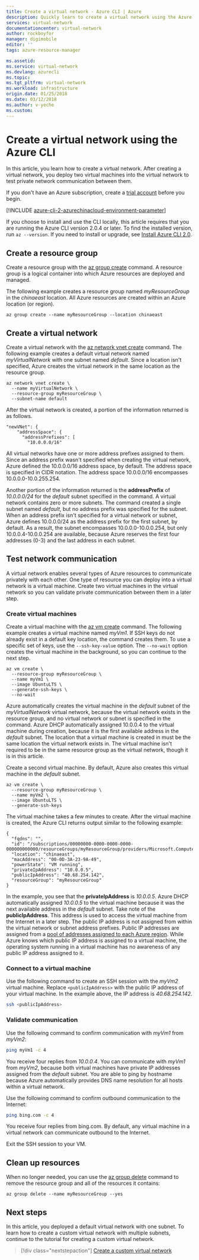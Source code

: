 ```yaml
---
title: Create a virtual network - Azure CLI | Azure
description: Quickly learn to create a virtual network using the Azure CLI. A virtual network enables many types of Azure resources to communicate privately with each other.
services: virtual-network
documentationcenter: virtual-network
author: rockboyfor
manager: digimobile
editor: ''
tags: azure-resource-manager

ms.assetid: 
ms.service: virtual-network
ms.devlang: azurecli
ms.topic: 
ms.tgt_pltfrm: virtual-network
ms.workload: infrastructure
origin.date: 01/25/2018
ms.date: 03/12/2018
ms.author: v-yeche
ms.custom:
---
```


# Create a virtual network using the Azure CLI

In this article, you learn how to create a virtual network. After creating a virtual network, you deploy two virtual machines into the virtual network to test private network communication between them.

If you don't have an Azure subscription, create a [trial account](https://www.azure.cn/pricing/1rmb-trial) before you begin.

[!INCLUDE [azure-cli-2-azurechinacloud-environment-parameter](../../includes/azure-cli-2-azurechinacloud-environment-parameter.md)]

If you choose to install and use the CLI locally, this article requires that you are running the Azure CLI version 2.0.4 or later. To find the installed version, run `az --version`. If you need to install or upgrade, see [Install Azure CLI 2.0](https://docs.azure.cn/zh-cn/cli/install-azure-cli?view=azure-cli-latest). 

## Create a resource group

Create a resource group with the [az group create](https://docs.azure.cn/zh-cn/cli/group?view=azure-cli-latest#az_group_create) command. A resource group is a logical container into which Azure resources are deployed and managed. 

The following example creates a resource group named *myResourceGroup* in the *chinaeast* location. All Azure resources are created within an Azure location (or region).

```azurecli 
az group create --name myResourceGroup --location chinaeast
```

## Create a virtual network

Create a virtual network with the [az network vnet create](https://docs.azure.cn/zh-cn/cli/network/vnet?view=azure-cli-latest#az_network_vnet_create) command. The following example creates a default virtual network named *myVirtualNetwork* with one subnet named *default*. Since a location isn't specified, Azure creates the virtual network in the same location as the resource group.

```azurecli 
az network vnet create \
  --name myVirtualNetwork \
  --resource-group myResourceGroup \
  --subnet-name default
```

After the virtual network is created, a portion of the information returned is as follows.

```azurecli
"newVNet": {
    "addressSpace": {
      "addressPrefixes": [
        "10.0.0.0/16"
```

All virtual networks have one or more address prefixes assigned to them. Since an address prefix wasn't specified when creating the virtual network, Azure defined the 10.0.0.0/16 address space, by default. The address space is specified in CIDR notation. The address space 10.0.0.0/16 encompasses 10.0.0.0-10.0.255.254.

Another portion of the information returned is the **addressPrefix** of *10.0.0.0/24* for the *default* subnet specified in the command. A virtual network contains zero or more subnets. The command created a single subnet named *default*, but no address prefix was specified for the subnet. When an address prefix isn't specified for a virtual network or subnet, Azure defines 10.0.0.0/24 as the address prefix for the first subnet, by default. As a result, the subnet encompasses 10.0.0.0-10.0.0.254, but only 10.0.0.4-10.0.0.254 are available, because Azure reserves the first four addresses (0-3) and the last address in each subnet.

## Test network communication

A virtual network enables several types of Azure resources to communicate privately with each other. One type of resource you can deploy into a virtual network is a virtual machine. Create two virtual machines in the virtual network so you can validate private communication between them in a later step.

### Create virtual machines

Create a virtual machine with the [az vm create](https://docs.azure.cn/zh-cn/cli/vm?view=azure-cli-latest#az_vm_create) command. The following example creates a virtual machine named *myVm1*. If SSH keys do not already exist in a default key location, the command creates them. To use a specific set of keys, use the `--ssh-key-value` option. The `--no-wait` option creates the virtual machine in the background, so you can continue to the next step.

```azurecli 
az vm create \
  --resource-group myResourceGroup \
  --name myVm1 \
  --image UbuntuLTS \
  --generate-ssh-keys \
  --no-wait
```

Azure automatically creates the virtual machine in the *default* subnet of the *myVirtualNetwork* virtual network, because the virtual network exists in the resource group, and no virtual network or subnet is specified in the command. Azure DHCP automatically assigned 10.0.0.4 to the virtual machine during creation, because it is the first available address in the *default* subnet. The location that a virtual machine is created in must be the same location the virtual network exists in. The virtual machine isn't required to be in the same resource group as the virtual network, though it is in this article.

Create a second virtual machine. By default, Azure also creates this virtual machine in the *default* subnet.

```azurecli 
az vm create \
  --resource-group myResourceGroup \
  --name myVm2 \
  --image UbuntuLTS \
  --generate-ssh-keys
```

The virtual machine takes a few minutes to create. After the virtual machine is created, the Azure CLI returns output similar to the following example: 

```azurecli 
{
  "fqdns": "",
  "id": "/subscriptions/00000000-0000-0000-0000-000000000000/resourceGroups/myResourceGroup/providers/Microsoft.Compute/virtualMachines/myVm1",
  "location": "chinaeast",
  "macAddress": "00-0D-3A-23-9A-49",
  "powerState": "VM running",
  "privateIpAddress": "10.0.0.5",
  "publicIpAddress": "40.68.254.142",
  "resourceGroup": "myResourceGroup"
}
```

In the example, you see that the **privateIpAddress** is *10.0.0.5*. Azure DHCP automatically assigned *10.0.0.5* to the virtual machine because it was the next available address in the *default* subnet. Take note of the **publicIpAddress**. This address is used to access the virtual machine from the Internet in a later step. The public IP address is not assigned from within the virtual network or subnet address prefixes. Public IP addresses are assigned from a [pool of addresses assigned to each Azure region](https://www.microsoft.com/download/details.aspx?id=42064). While Azure knows which public IP address is assigned to a virtual machine, the operating system running in a virtual machine has no awareness of any public IP address assigned to it.

### Connect to a virtual machine

Use the following command to create an SSH session with the *myVm2* virtual machine. Replace `<publicIpAddress>` with the public IP address of your virtual machine. In the example above, the IP address is *40.68.254.142*.

```bash 
ssh <publicIpAddress>
```

### Validate communication

Use the following command to confirm communication with *myVm1* from *myVm2*:

```bash
ping myVm1 -c 4
```

You receive four replies from *10.0.0.4*. You can communicate with *myVm1* from *myVm2*, because both virtual machines have private IP addresses assigned from the *default* subnet. You are able to ping by hostname because Azure automatically provides DNS name resolution for all hosts within a virtual network.

Use the following command to confirm outbound communication to the Internet:

```bash
ping bing.com -c 4
```

You receive four replies from bing.com. By default, any virtual machine in a virtual network can communicate outbound to the Internet.

Exit the SSH session to your VM.

## Clean up resources

When no longer needed, you can use the [az group delete](https://docs.azure.cn/zh-cn/cli/group?view=azure-cli-latest#az_group_delete) command to remove the resource group and all of the resources it contains:

```azurecli 
az group delete --name myResourceGroup --yes
```

## Next steps

In this article, you deployed a default virtual network with one subnet. To learn how to create a custom virtual network with multiple subnets, continue to the tutorial for creating a custom virtual network.

> [!div class="nextstepaction"]
> [Create a custom virtual network](virtual-networks-create-vnet-arm-pportal.md#azure-cli)

<!-- Update_Description: new articles on quick create virtual network with CLI -->
<!--ms.date: 03/12/2018-->